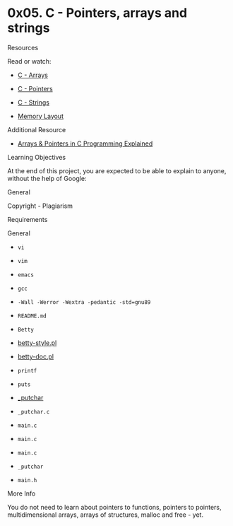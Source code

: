 # 0x05. C - Pointers, arrays and strings



Resources

Read or watch:

- [C - Arrays](/rltoken/PVi2XMuApOK3jfhsoqsyXw)



- [C - Pointers](/rltoken/oyHybzYBeFiLUMALpb_usA)



- [C - Strings](/rltoken/sUeh9qDyW9pePOfJIpx_Bw)



- [Memory Layout](/rltoken/0k6CD2ZMzSFOMUxMOBiAlQ)



Additional Resource

- [Arrays & Pointers in C Programming Explained](/rltoken/fAbvIu4ESCb1JcE3EU1Kmw)



Learning Objectives

At the end of this project, you are expected to be able to explain to anyone, without the help of Google:

General

Copyright - Plagiarism

Requirements

General

- ```vi```



- ```vim```



- ```emacs```



- ```gcc```



- ```-Wall -Werror -Wextra -pedantic -std=gnu89```



- ```README.md```



- ```Betty```



- [betty-style.pl](https://github.com/alx-tools/Betty/blob/master/betty-style.pl)



- [betty-doc.pl](https://github.com/alx-tools/Betty/blob/master/betty-doc.pl)



- ```printf```



- ```puts```



- [_putchar](https://github.com/alx-tools/_putchar.c/blob/master/_putchar.c)



- ```_putchar.c```



- ```main.c```



- ```main.c```



- ```main.c```



- ```_putchar```



- ```main.h```



More Info

You do not need to learn about pointers to functions, pointers to pointers, multidimensional arrays, arrays of structures, malloc and free - yet.

